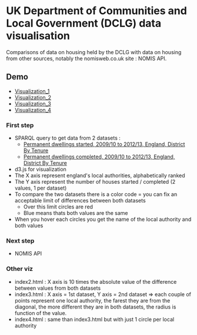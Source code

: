 # UK Department of Communities and Local Government (DCLG) data visualisation

Comparisons of data on housing held by the DCLG with data on housing from other sources, notably the nomisweb.co.uk site : NOMIS API.

## Demo

* [Visualization_1](http://jsfiddle.net/nicolasterpolilli/x6HJq/embedded/result/)
* [Visualization_2](http://jsfiddle.net/nicolasterpolilli/J74am/embedded/result/)
* [Visualization_3](http://jsfiddle.net/nicolasterpolilli/g6cKK/embedded/result/)
* [Visualization_4](http://jsfiddle.net/nicolasterpolilli/j4ZS5/embedded/result/)

### First step

* SPARQL query to get data from 2 datasets :
    * [Permanent dwellings started, 2009/10 to 2012/13, England, District By Tenure](http://opendatacommunities.org/data/house-building/starts/tenure)
    * [Permanent dwellings completed, 2009/10 to 2012/13, England, District By Tenure](http://opendatacommunities.org/data/house-building/completions/tenure)
* d3.js for visualization
* The X axis represent england's local authorities, alphabetically ranked
* The Y axis represent the number of houses started / completed (2 values, 1 per dataset)
* To compare the two datasets there is a color code = you can fix an acceptable limit of differences between both datasets 
    * Over this limit circles are red 
    * Blue means thats both values are the same
* When you hover each circles you get the name of the local authority and both values

### Next step

* NOMIS API

### Other viz

* index2.html : X axis is 10 times the absolute value of the difference between values from both datasets
* index3.html : X axis = 1st dataset, Y axis = 2nd dataset => each couple of points represent one local authority, the farest they are from the diagonal, the more different they are in both datasets, the radius is function of the value.
* index4.html : same than index3.html but with just 1 circle per local authority